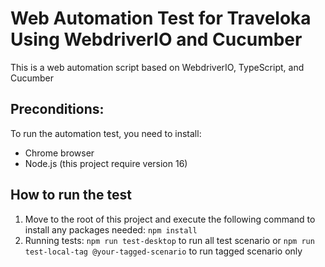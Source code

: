 # Web Automation Test for Traveloka Using WebdriverIO and Cucumber
This is a web automation script based on WebdriverIO, TypeScript, and Cucumber

## Preconditions:
To run the automation test, you need to install:
- Chrome browser
- Node.js (this project require version 16)

## How to run the test
1. Move to the root of this project and execute the following command to install any packages needed: `npm install`
2. Running tests: `npm run test-desktop` to run all test scenario or `npm run test-local-tag @your-tagged-scenario` to run tagged scenario only
